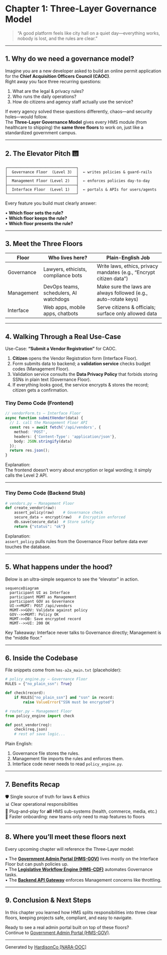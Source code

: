 # Chapter 1: Three-Layer Governance Model

> “A good platform feels like city hall on a quiet day—everything works, nobody is lost, and the rules are clear.”

---

## 1. Why do we need a governance model?

Imagine you are a new developer asked to build an online permit application for the **Chief Acquisition Officers Council (CAOC)**.  
Right away you face three recurring questions:

1. What are the legal & privacy rules?  
2. Who runs the daily operations?  
3. How do citizens and agency staff actually use the service?

If every agency solved these questions differently, chaos—and security holes—would follow.  
The **Three-Layer Governance Model** gives every HMS module (from healthcare to shipping) the **same three floors** to work on, just like a standardized government campus.

---

## 2. The Elevator Pitch 🛗

```
┌───────────────────────────────┐
│  Governance Floor  (Level 3)  │  ← writes policies & guard-rails
├───────────────────────────────┤
│  Management Floor (Level 2)   │  ← enforces policies day-to-day
├───────────────────────────────┤
│  Interface Floor  (Level 1)   │  ← portals & APIs for users/agents
└───────────────────────────────┘
```

Every feature you build must clearly answer:

• **Which floor sets the rule?**  
• **Which floor keeps the rule?**  
• **Which floor presents the rule?**

---

## 3. Meet the Three Floors

| Floor | Who lives here? | Plain-English Job |
|-------|----------------|-------------------|
| Governance | Lawyers, ethicists, compliance bots | Write laws, ethics, privacy mandates (e.g., “Encrypt citizen data”) |
| Management | DevOps teams, schedulers, AI watchdogs | Make sure the laws are always followed (e.g., auto-rotate keys) |
| Interface | Web apps, mobile apps, chatbots | Serve citizens & officials; surface only allowed data |

---

## 4. Walking Through a Real Use-Case

Use-Case: **“Submit a Vendor Registration”** for CAOC.

1. **Citizen** opens the Vendor Registration form (Interface Floor).  
2. Form submits data to backend; a **validation service** checks budget codes (Management Floor).  
3. Validation service consults the **Data Privacy Policy** that forbids storing SSNs in plain text (Governance Floor).  
4. If everything looks good, the service encrypts & stores the record; citizen gets a confirmation.

### Tiny Demo Code (Frontend)

```ts
// vendorForm.ts – Interface Floor
async function submitVendor(data) {
  // 1. call the Management Floor API
  const res = await fetch('/api/vendors', {
    method: 'POST',
    headers: {'Content-Type': 'application/json'},
    body: JSON.stringify(data)
  });
  return res.json();
}
```

Explanation:  
The frontend doesn’t worry about encryption or legal wording; it simply calls the Level 2 API.

---

### Tiny Demo Code (Backend Stub)

```python
# vendors.py – Management Floor
def create_vendor(raw):
    assert_policy(raw)    # Governance check
    secure_data = encrypt(raw)   # Encryption enforced
    db.save(secure_data)  # Store safely
    return {"status": "ok"}
```

Explanation:  
`assert_policy` pulls rules from the Governance Floor before data ever touches the database.

---

## 5. What happens under the hood?

Below is an ultra-simple sequence to see the “elevator” in action.

```mermaid
sequenceDiagram
  participant UI as Interface
  participant MGMT as Management
  participant GOV as Governance
  UI->>MGMT: POST /api/vendors
  MGMT->>GOV: Validate against policy
  GOV-->>MGMT: Policy OK
  MGMT->>DB: Save encrypted record
  MGMT-->>UI: 200 OK
```

Key Takeaway: Interface never talks to Governance directly; Management is the “middle floor.”

---

## 6. Inside the Codebase

File snippets come from `hms-a2a_main.txt` (placeholder):

```python
# policy_engine.py – Governance Floor
RULES = {"no_plain_ssn": True}

def check(record):
    if RULES["no_plain_ssn"] and "ssn" in record:
        raise ValueError("SSN must be encrypted")
```

```python
# router.py – Management Floor
from policy_engine import check

def post_vendor(req):
    check(req.json)
    # rest of save logic...
```

Plain English:  
1. Governance file stores the rules.  
2. Management file imports the rules and enforces them.  
3. Interface code never needs to read `policy_engine.py`.

---

## 7. Benefits Recap

🛡  Single source of truth for laws & ethics  
📊  Clear operational responsibilities  
🔌  Plug-and-play for **all** HMS sub-systems (health, commerce, media, etc.)  
🚀  Faster onboarding: new teams only need to map features to floors

---

## 8. Where you’ll meet these floors next

Every upcoming chapter will reference the Three-Layer model:

• The **[Government Admin Portal (HMS-GOV)](02_government_admin_portal__hms_gov__.md)** lives mostly on the Interface Floor but can push policies up.  
• The **[Legislative Workflow Engine (HMS-CDF)](03_legislative_workflow_engine__hms_cdf__.md)** automates Governance tasks.  
• The **[Backend API Gateway](06_backend_api_gateway_.md)** enforces Management concerns like throttling.

---

## 9. Conclusion & Next Steps

In this chapter you learned how HMS splits responsibilities into three clear floors, keeping projects safe, compliant, and easy to navigate.

Ready to see a real admin portal built on top of these floors?  
Continue to [Government Admin Portal (HMS-GOV)](02_government_admin_portal__hms_gov__.md).

---

Generated by [HardisonCo [NARA-DOC]](https://github.com/The-Pocket/Tutorial-Codebase-Knowledge)